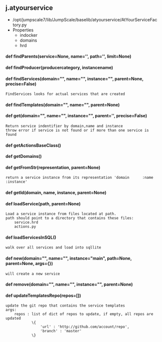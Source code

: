 ## j.atyourservice

- /opt/jumpscale7/lib/JumpScale/baselib/atyourservice/AtYourServiceFactory.py
- Properties
    - indocker
    - domains
    - hrd

#### def findParents(service=None, name='', path='', limit=None) 

    

#### def findProducer(producercategory, instancename) 

    

#### def findServices(domain="", name="", instance="", parent=None, precise=False) 

    FindServices looks for actual services that are created

#### def findTemplates(domain="", name="", parent=None) 

    

#### def get(domain="", name="", instance="", parent='', precise=False) 

    Return service indentifier by domain,name and instance
    throw error if service is not found or if more than one service is found

#### def getActionsBaseClass() 

    

#### def getDomains() 

    

#### def getFromStr(representation, parent=None) 

    return a service instance from its representation 'domain      :name       :instance'

#### def getId(domain, name, instance, parent=None) 

    

#### def loadService(path, parent=None) 

    Load a service instance from files located at path.
    path should point to a directory that contains these files:
        service.hrd
        actions.py

#### def loadServicesInSQL() 

    walk over all services and load into sqllite

#### def new(domain="", name="", instance="main", path=None, parent=None, args=\{\}) 

    will create a new service

#### def remove(domain="", name="", instance="", parent=None) 

    

#### def updateTemplatesRepo(repos=[]) 

    update the git repo that contains the service templates
    args:
        repos : list of dict of repos to update, if empty, all repos are updated
                \{
                    'url' : 'http://github.com/account/repo',
                    'branch' : 'master'
                \}

